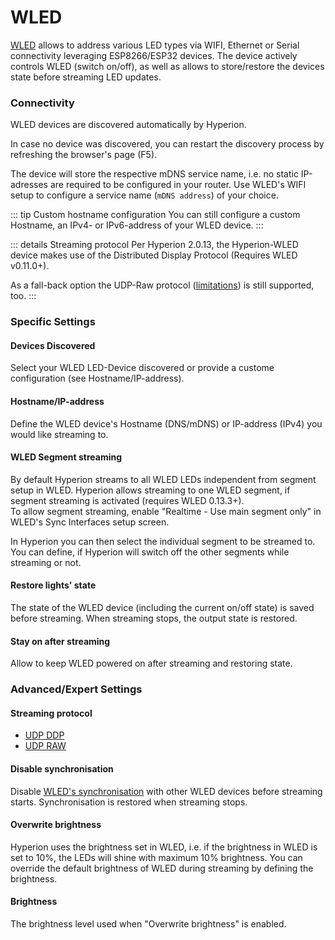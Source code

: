 # WLED

[WLED](https://kno.wled.ge/) allows to address various LED types via WIFI, Ethernet or Serial connectivity leveraging ESP8266/ESP32 devices.
The device actively controls WLED (switch on/off), as well as allows to store/restore the devices state before streaming LED updates.

### Connectivity

WLED devices are discovered automatically by Hyperion.

In case no device was discovered, you can restart the discovery process by refreshing the browser's page (F5).

The device will store the respective mDNS service name, i.e. no static IP-adresses are required to be configured in your router.
Use WLED's WIFI setup to configure a service name (`mDNS address`) of your choice.

::: tip Custom hostname configuration
You can still configure a custom Hostname, an IPv4- or IPv6-address of your WLED device.
:::

::: details Streaming protocol
Per Hyperion 2.0.13, the Hyperion-WLED device makes use of the Distributed Display Protocol (Requires WLED v0.11.0+).

As a fall-back option the UDP-Raw protocol ([limitations](udpraw)) is still supported, too.
:::

### Specific Settings

#### Devices Discovered

Select your WLED LED-Device discovered or provide a custome configuration (see Hostname/IP-address).

#### Hostname/IP-address

Define the WLED device's Hostname (DNS/mDNS) or IP-address (IPv4) you would like streaming to.

#### WLED Segment streaming

By default Hyperion streams to all WLED LEDs independent from segment setup in WLED.
Hyperion allows streaming to one WLED segment, if segment streaming is activated (requires WLED 0.13.3+).\
To allow segment streaming, enable "Realtime - Use main segment only" in WLED's Sync Interfaces setup screen.

In Hyperion you can then select the individual segment to be streamed to.\
You can define, if Hyperion will switch off the other segments while streaming or not.

#### Restore lights' state

The state of the WLED device (including the current on/off state) is saved before streaming. 
When streaming stops, the output state is restored.

#### Stay on after streaming

Allow to keep WLED powered on after streaming and restoring state.

### Advanced/Expert Settings

#### Streaming protocol

- [UDP DDP](udpddp)
- [UDP RAW](udpraw)

#### Disable synchronisation

Disable [WLED's synchronisation](https://kno.wled.ge/interfaces/udp-notifier/) with other WLED devices before streaming starts.
Synchronisation is restored when streaming stops.

#### Overwrite brightness

Hyperion uses the brightness set in WLED, i.e. if the brightness in WLED is set to 10%, the LEDs will shine with maximum 10% brightness.
You can override the default brightness of WLED during streaming by defining the brightness.

#### Brightness

The brightness level used when "Overwrite brightness" is enabled.

